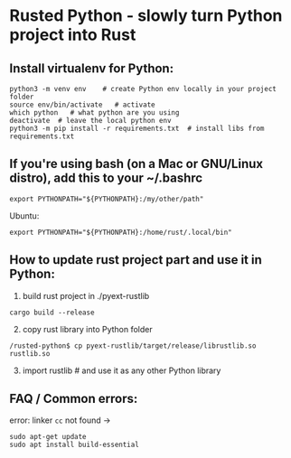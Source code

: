 # Rusted Python - slowly turn Python project into Rust

## Install virtualenv for Python:

```
python3 -m venv env    # create Python env locally in your project folder
source env/bin/activate   # activate
which python   # what python are you using
deactivate  # leave the local python env
python3 -m pip install -r requirements.txt  # install libs from requirements.txt
```


## If you're using bash (on a Mac or GNU/Linux distro), add this to your ~/.bashrc

    export PYTHONPATH="${PYTHONPATH}:/my/other/path"

Ubuntu: 

    export PYTHONPATH="${PYTHONPATH}:/home/rust/.local/bin"


## How to update rust project part and use it in Python:

1) build rust project in ./pyext-rustlib
```
cargo build --release
```
2) copy rust library into Python folder
```
/rusted-python$ cp pyext-rustlib/target/release/librustlib.so rustlib.so
```
3) import rustlib # and use it as any other Python library


## FAQ / Common errors:

error: linker `cc` not found
-> 
```
sudo apt-get update
sudo apt install build-essential
```